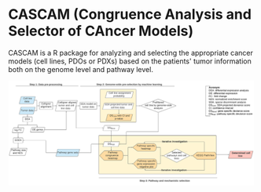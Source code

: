 # CASCAM (Congruence Analysis and Selector of CAncer Models)

CASCAM is a R package for analyzing and selecting the appropriate cancer models (cell lines, PDOs or PDXs) 
based on the patients' tumor information both on the genome level and pathway level.

<img src="inst/shiny_app/CASCAM_GUI/www/Congruence.svg" width="500">

